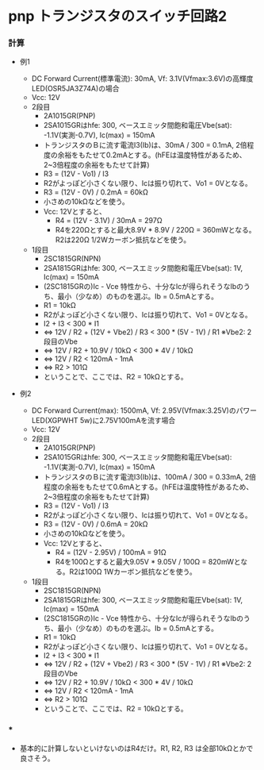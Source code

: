# pnp トランジスタのスイッチ回路2
### 計算
- 例1
  - DC Forward Current(標準電流): 30mA, Vf: 3.1V(Vfmax:3.6V)の高輝度LED(OSR5JA3Z74A)の場合
  - Vcc: 12V
  - 2段目
    - 2A1015GR(PNP)
    - 2SA1015GRはhfe: 300, ベースエミッタ間飽和電圧Vbe(sat): -1.1V(実測-0.7V), Ic(max) = 150mA
    - トランジスタのＢに流す電流I3(Ib)は、30mA / 300 = 0.1mA, 2倍程度の余裕をもたせて0.2mAとする。(hFEは温度特性があるため、2~3倍程度の余裕をもたせて計算)
    - R3 = (12V - Vo1) / I3
    - R2がよっぽど小さくない限り、Icは振り切れて、Vo1 = 0Vとなる。
    - R3 = (12V - 0V) / 0.2mA = 60kΩ
    - 小さめの10kΩなどを使う。
    - Vcc: 12Vとすると、
      - R4 = (12V - 3.1V) / 30mA = 297Ω
      - R4を220Ωとすると最大8.9V * 8.9V / 220Ω = 360mWとなる。R2は220Ω 1/2Wカーボン抵抗などを使う。
  - 1段目
    - 2SC1815GR(NPN)
    - 2SA1815GRはhfe: 300, ベースエミッタ間飽和電圧Vbe(sat): 1V, Ic(max) = 150mA
    - (2SC1815GRの)Ic - Vce 特性から、十分なIcが得られそうなIbのうち、最小（少なめ）のものを選ぶ。Ib = 0.5mAとする。
    - R1 = 10kΩ
    - R2がよっぽど小さくない限り、Icは振り切れて、Vo1 = 0Vとなる。
    - I2 + I3 < 300 * I1
    - <=> 12V / R2 + (12V + Vbe2) / R3 < 300 * (5V - 1V) / R1 ※Vbe2: 2段目のVbe
    - <=> 12V / R2 + 10.9V / 10kΩ < 300 * 4V / 10kΩ
    - <=> 12V / R2 < 120mA - 1mA
    - <=> R2 > 101Ω
    - ということで、ここでは、R2 = 10kΩとする。

- 例2
  - DC Forward Current(max): 1500mA, Vf: 2.95V(Vfmax:3.25V)のパワーLED(XGPWHT 5w)に2.75V100mAを流す場合
  - Vcc: 12V
  - 2段目
    - 2A1015GR(PNP)
    - 2SA1015GRはhfe: 300, ベースエミッタ間飽和電圧Vbe(sat): -1.1V(実測-0.7V), Ic(max) = 150mA
    - トランジスタのＢに流す電流I3(Ib)は、100mA / 300 = 0.33mA, 2倍程度の余裕をもたせて0.6mAとする。(hFEは温度特性があるため、2~3倍程度の余裕をもたせて計算)
    - R3 = (12V - Vo1) / I3
    - R2がよっぽど小さくない限り、Icは振り切れて、Vo1 = 0Vとなる。
    - R3 = (12V - 0V) / 0.6mA = 20kΩ
    - 小さめの10kΩなどを使う。
    - Vcc: 12Vとすると、
      - R4 = (12V - 2.95V) / 100mA = 91Ω
      - R4を100Ωとすると最大9.05V * 9.05V / 100Ω = 820mWとなる。R2は100Ω 1Wカーボン抵抗などを使う。
  - 1段目
    - 2SC1815GR(NPN)
    - 2SA1815GRはhfe: 300, ベースエミッタ間飽和電圧Vbe(sat): 1V, Ic(max) = 150mA
    - (2SC1815GRの)Ic - Vce 特性から、十分なIcが得られそうなIbのうち、最小（少なめ）のものを選ぶ。Ib = 0.5mAとする。
    - R1 = 10kΩ
    - R2がよっぽど小さくない限り、Icは振り切れて、Vo1 = 0Vとなる。
    - I2 + I3 < 300 * I1
    - <=> 12V / R2 + (12V + Vbe2) / R3 < 300 * (5V - 1V) / R1 ※Vbe2: 2段目のVbe
    - <=> 12V / R2 + 10.9V / 10kΩ < 300 * 4V / 10kΩ
    - <=> 12V / R2 < 120mA - 1mA
    - <=> R2 > 101Ω
    - ということで、ここでは、R2 = 10kΩとする。

### *
- 基本的に計算しないといけないのはR4だけ。R1, R2, R3 は全部10kΩとかで良さそう。

